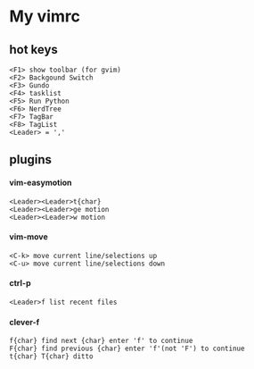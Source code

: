 # My vimrc

## hot keys
    <F1> show toolbar (for gvim)
    <F2> Backgound Switch
    <F3> Gundo
    <F4> tasklist
    <F5> Run Python
    <F6> NerdTree
    <F7> TagBar
    <F8> TagList
    <Leader> = ','

## plugins

#### vim-easymotion

    <Leader><Leader>t{char}
    <Leader><Leader>ge motion
    <Leader><Leader>w motion


#### vim-move

    <C-k> move current line/selections up
    <C-u> move current line/selections down


#### ctrl-p

    <Leader>f list recent files

#### clever-f

    f{char} find next {char} enter 'f' to continue
    F{char} find previous {char} enter 'f'(not 'F') to continue
    t{char} T{char} ditto
